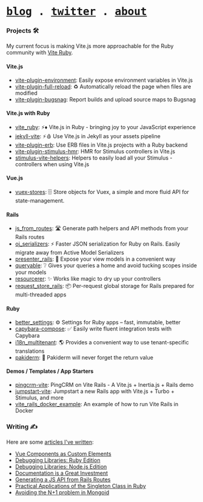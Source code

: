 [blog]: https://maximomussini.com/posts/
[resume]: https://maximomussini.com/resume
[little gems]: https://maximomussini.com/projects
[maps]: https://www.google.com/maps/place/Colonia+del+Sacramento,+Uruguay
[twitter]: https://twitter.com/MaximoMussini
[SoundCloud]: https://soundcloud.com/maximomussini
[my YouTube channel]: https://www.youtube.com/c/maximomussini
[Vite Ruby]: https://github.com/ElMassimo/vite_ruby

<h1>
  <samp>
    <a href="https://maximomussini.com">blog</a> .
    <a href="https://twitter.com/MaximoMussini">twitter</a> .
    <a href="https://maximomussini.com/about">about</a> 
  </samp>
</h1>

### Projects 🛠

My current focus is making Vite.js more approachable for the Ruby community with [Vite Ruby].

#### Vite.js

- [vite-plugin-environment](https://github.com/ElMassimo/vite-plugin-environment): Easily expose environment variables in Vite.js
- [vite-plugin-full-reload](https://github.com/ElMassimo/vite-plugin-full-reload): ♻️ Automatically reload the page when files are modified
- [vite-plugin-bugsnag](https://github.com/ElMassimo/vite-plugin-bugsnag): Report builds and upload source maps to Bugsnag

#### Vite.js with Ruby

- [vite_ruby](https://github.com/ElMassimo/vite_ruby): ⚡️♦️ Vite.js in Ruby - bringing joy to your JavaScript experience
- [jekyll-vite](https://github.com/ElMassimo/jekyll-vite): ⚡️🩸 Use Vite.js in Jekyll as your assets pipeline
- [vite-plugin-erb](https://github.com/ElMassimo/vite-plugin-erb): Use ERB files in Vite.js projects with a Ruby backend
- [vite-plugin-stimulus-hmr](https://github.com/ElMassimo/vite-plugin-stimulus-hmr): HMR for Stimulus controllers in Vite.js
- [stimulus-vite-helpers](https://github.com/ElMassimo/stimulus-vite-helpers): Helpers to easily load all your Stimulus - controllers when using Vite.js

#### Vue.js

- [vuex-stores](https://github.com/ElMassimo/vuex-stores): 🗄 Store objects for Vuex, a simple and more fluid API for state-management.

#### Rails

- [js_from_routes](https://github.com/ElMassimo/js_from_routes): 🛣️ Generate path helpers and API methods from your Rails routes
- [oj_serializers](https://github.com/ElMassimo/oj_serializers): ⚡️ Faster JSON serialization for Ruby on Rails. Easily migrate away from Active Model Serializers
- [presenter_rails](https://github.com/ElMassimo/presenter_rails): 🔭 Expose your view models in a convenient way
- [queryable](https://github.com/ElMassimo/queryable): ❔ Gives your queries a home and avoid tucking scopes inside your models
- [resourcerer](https://github.com/ElMassimo/resourcerer): ✨ Works like magic to dry up your controllers
- [request_store_rails](https://github.com/ElMassimo/request_store_rails): 📦 Per-request global storage for Rails prepared for multi-threaded apps

#### Ruby

- [better_settings](https://github.com/ElMassimo/better_settings): ⚙ Settings for Ruby apps – fast, immutable, better
- [capybara-compose](https://github.com/ElMassimo/capybara-compose): ✅ Easily write fluent integration tests with Capybara
- [i18n_multitenant](https://github.com/ElMassimo/i18n_multitenant): 🌎 Provides a convenient way to use tenant-specific translations
- [pakiderm](https://github.com/ElMassimo/pakiderm): 🐘 Pakiderm will never forget the return value


#### Demos / Templates / App Starters

- [pingcrm-vite](https://github.com/ElMassimo/pingcrm-vite): PingCRM on Vite Rails - A Vite.js + Inertia.js + Rails demo
- [jumpstart-vite](https://github.com/ElMassimo/jumpstart-vite): Jumpstart a new Rails app with Vite.js + Turbo + Stimulus, and more
- [vite_rails_docker_example](https://github.com/ElMassimo/vite_rails_docker_example): An example of how to run Vite Rails in Docker


### Writing ✍️

Here are some [articles I've written][blog]:

- [Vue Components as Custom Elements](https://maximomussini.com/posts/vue-custom-elements/)
- [Debugging Libraries: Ruby Edition](https://maximomussini.com/posts/debugging-ruby-libraries/)
- [Debugging Libraries: Node.js Edition](https://maximomussini.com/posts/debugging-javascript-libraries/)
- [Documentation is a Great Investment](https://maximomussini.com/posts/documentation-is-a-great-investment/)
- [Generating a JS API from Rails Routes](https://maximomussini.com/posts/js-from-routes/)
- [Practical Applications of the Singleton Class in Ruby](https://maximomussini.com/posts/practical-applications-of-the-singleton-class/)
- [Avoiding the N+1 problem in Mongoid](https://maximomussini.com/posts/mongoid-n+1/)
